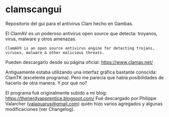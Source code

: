 # clamscangui
Repositorio del gui para el antivirus Clam hecho en Gambas.

El ClamAV es un poderoso antivirus open source que detecta: troyanos, virus, malware y otros amenazas.

    ClamAV® is an open source antivirus engine for detecting trojans, viruses, malware & other malicious threats.

Pueden descargarlo desde su página oficial: https://www.clamav.net/

Antiguamente estaba utilizando una interfaz gráfica bastante conocida: ClamTK (excelente programa). Pero me parecía que había posibilidades de hacerlo de otra manera. 
Y por qué no?

El programa fué originalmente subido a mi blog: https://thenerdyapprentice.blogspot.com/
Fué descargado por Philippe Valarcher (valaquarus@gmail.com) quién hizo varios agregados y algunas modificaciones (ver Changelog).
